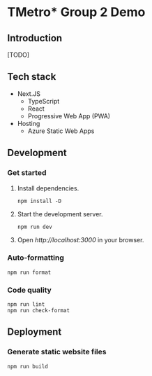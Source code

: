 # TMetro* Group 2 Demo

## Introduction

[TODO]

## Tech stack

* Next.JS
  * TypeScript
  * React
  * Progressive Web App (PWA)
* Hosting
  * Azure Static Web Apps

## Development

### Get started

1. Install dependencies.

    ```shell
    npm install -D
    ```

2. Start the development server.

    ```shell
    npm run dev
    ```

3. Open *http://localhost:3000* in your browser.

### Auto-formatting

```shell
npm run format
```

### Code quality

```shell
npm run lint
npm run check-format
```

## Deployment

### Generate static website files

```shell
npm run build
```
